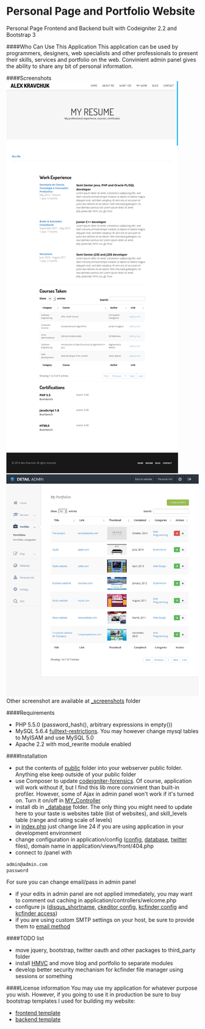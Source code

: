 Personal Page and Portfolio Website
=============
Personal Page Frontend and Backend built with Codeigniter 2.2 and Bootstrap 3

####Who Can Use This Application
This application can be used by programmers, designers, web specialists and other professionals to present their skills, services and portfolio on the web. Convinient admin panel gives the ability to share any bit of personal information.

####Screenshots
![Resume page](/_screenshots/image2.png)
![Backend portfolios](/_screenshots/image9.png)
Other screenshot are available at [_screenshots](/_screenshots) folder

####Requirements
* PHP 5.5.0 (password_hash(), arbitrary expressions in empty())
* MySQL 5.6.4 [fulltext-restrictions](http://dev.mysql.com/doc/refman/5.6/en/fulltext-restrictions.html). You may however change mysql tables to MyISAM and use MySQL 5.0
* Apache 2.2 with mod_rewrite module enabled

####Installation
* put the contents of [public](/public) folder into your webserver public folder. Anything else keep outside of your public folder
* use Composer to update [codeigniter-forensics](https://github.com/lonnieezell/codeigniter-forensics). Of course, application will work without if, but I find this lib more convinient than built-in profiler. However, some of Ajax in admin panel won't work if it's turned on. Turn it on/off in [MY_Controller](/application/core/MY_Controller.php)
* install db in [_database](/_database) folder. The only thing you might need to update here to your taste is websites table (list of websites), and skill_levels table (range and rating scale of levels)
* in [index.php](/public/index.php) just change line 24 if you are using application in your development environment
* change configuration in application/config ([config](/application/config/development/config.php), [database](/application/config/development/database.php), [twitter](/application/config/twitter.php) files), domain name in application/views/front/404.php
* connect to /panel with
```text
admin@admin.com
password
```
For sure you can change email/pass in admin panel
* if your edits in admin panel are not applied immediately, you may want to comment out caching in application/controllers/welcome.php
* configure js ([disqus_shortname](/application/views/front/blog_post.php), [ckeditor config](/public/admin/js/ckeditor/config.js), [kcfinder config](/public/admin/js/kcfinder/conf/config.php) and [kcfinder access](/public/admin/js/kcfinder/browse.php))
* if you are using custom SMTP settings on your host, be sure to provide them to [email method](/application/controllers/welcome.php)

####TODO list
* move jquery, bootstrap, twitter oauth and other packages to third_party folder
* install [HMVC](https://bitbucket.org/wiredesignz/codeigniter-modular-extensions-hmvc) and move blog and portfolio to separate modules
* develop better security mechanism for kcfinder file manager using sessions or something

####License information
You may use my application for whatever purpose you wish. However, if you going to use it in production be sure to buy bootstrap templates I used for building my website:
* [frontend template](https://wrapbootstrap.com/theme/codeon-agency-personal-parallax-WB01589G9)
* [backend template](https://wrapbootstrap.com/theme/detail-admin-responsive-theme-WB07061TJ)






